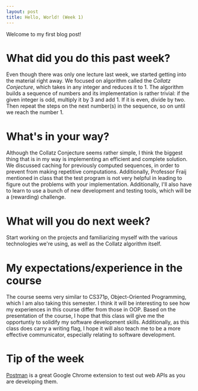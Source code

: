 ```yaml
---
layout: post
title: Hello, World! (Week 1)
---
```


Welcome to my first blog post!

# What did you do this past week?

Even though there was only one lecture last week, we started getting into the material right away. We focused on algorithm called the *Collatz Conjecture*, which takes in any integer and reduces it to 1. The algorithm builds a sequence of numbers and its implementation is rather trivial: if the given integer is odd, multiply it by 3 and add 1. If it is even, divide by two. Then repeat the steps on the next number(s) in the sequence, so on until we reach the number 1. 

# What's in your way?

Although the Collatz Conjecture seems rather simple, I think the biggest thing that is in my way is implementing an efficient and complete solution. We discussed caching for previously computed sequences, in order to prevent from making repetitive computations. Additionally, Professor Fraij mentioned in class that the test program is not very helpful in leading to figure out the problems with your implementation. Additionally, I'll also have to learn to use a bunch of new development and testing tools, which will be a (rewarding) challenge. 

# What will you do next week?

Start working on the projects and familiarizing myself with the various technologies we're using, as well as the Collatz algorithm itself.

# My expectations/experience in the course

The course seems very similar to CS371p, Object-Oriented Programming, which I am also taking this semester. I think it will be interesting to see how my experiences in this course differ from those in OOP. Based on the presentation of the course, I hope that this class will give me the opportuntiy to solidify my software development skills. Additionally, as this class does carry a writing flag, I hope it will also teach me to be a more effective communicator, especially relating to software development. 

# Tip of the week

[Postman](https://www.getpostman.com/) is a great Google Chrome extension to test out web APIs as you are developing them. 
